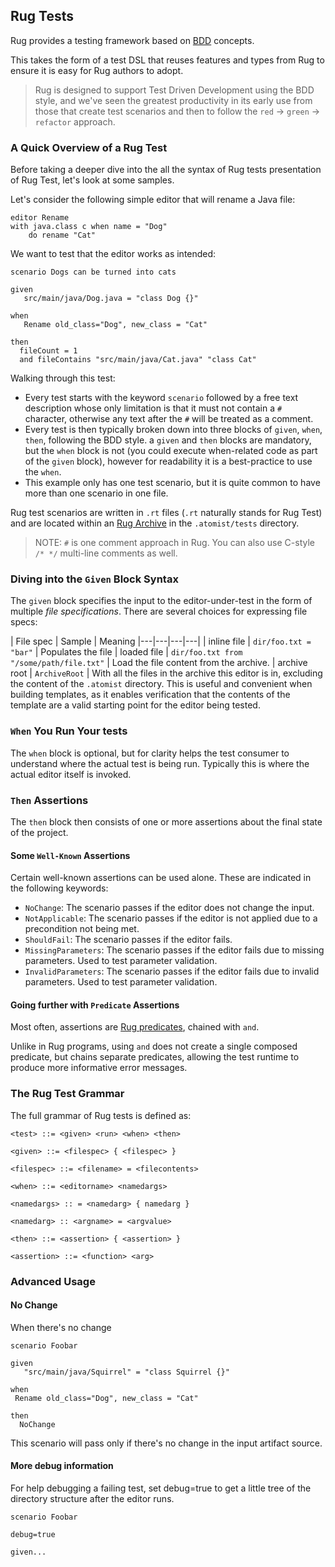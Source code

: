 ## Rug Tests

Rug provides a testing framework based on [BDD](https://en.wikipedia.org/wiki/Behavior-driven_development) concepts.

This takes the form of a test DSL that reuses features and types from Rug to ensure it is easy for Rug authors to adopt.

> Rug is designed to support Test Driven Development using the BDD style, and we've seen the greatest productivity in its early use from those that create test scenarios and then to follow the `red` -> `green` -> `refactor` approach.

### A Quick Overview of a Rug Test

Before taking a deeper dive into the all the syntax of Rug tests presentation of Rug Test, let's look at some samples.

Let's consider the following simple editor that will rename a Java file:

```
editor Rename
with java.class c when name = "Dog"
	do rename "Cat"
```
We want to test that the editor works as intended:

<!--TBD How do we display this with line numbers? Or even better can we link to this sample as a Koan and embed the code from there? -->

```
scenario Dogs can be turned into cats

given
   src/main/java/Dog.java = "class Dog {}"

when
   Rename old_class="Dog", new_class = "Cat"

then
  fileCount = 1
  and fileContains "src/main/java/Cat.java" "class Cat"
```

Walking through this test:

* Every test starts with the keyword `scenario` followed by a free text description whose only limitation is that it must not contain a `#` character, otherwise any text after the `#` will be treated as a comment.
* Every test is then typically broken down into three blocks of `given`, `when`, `then`, following the BDD style. a `given` and `then` blocks are mandatory, but the `when` block is not (you could execute when-related code as part of the `given` block), however for readability it is a best-practice to use the `when`.
* This example only has one test scenario, but it is quite common to have more than one scenario in one file.

Rug test scenarios are written in `.rt` files (`.rt` naturally stands for Rug Test) and are located within an [Rug Archive](/rug/rug-archive.md) in the `.atomist/tests` directory.

> NOTE: `#` is one comment approach in Rug. You can also use C-style `/* */` multi-line comments as well.


### Diving into the `Given` Block Syntax

The `given` block specifies the input to the editor-under-test in the form of multiple *file specifications*. There are several choices for expressing file specs:

|  File spec |  Sample | Meaning
|---|---|---|---|
| inline file | `dir/foo.txt = "bar"` | Populates the file |
loaded file | `dir/foo.txt from "/some/path/file.txt"` | Load the file content from the archive.
| archive root | `ArchiveRoot` | With all the files in the archive this editor is in, excluding the content of the `.atomist` directory. This is useful and convenient when building templates, as it enables verification that the contents of the template are a valid starting point for the editor being tested.

### `When` You Run Your tests

The `when` block is optional, but for clarity helps the test consumer to understand where the actual test is being run. Typically this is where the actual editor itself is invoked.

### `Then` Assertions

The `then` block then consists of one or more assertions about the final state of the project.

#### Some `Well-Known` Assertions

Certain well-known assertions can be used alone. These are indicated in the following keywords:

* `NoChange`: The scenario passes if the editor does not change the input.
* `NotApplicable`: The scenario passes if the editor is not applied due to a precondition not being met.
* `ShouldFail`: The scenario passes if the editor fails.
* `MissingParameters`: The scenario passes if the editor fails due to missing parameters. Used to test parameter validation.
* `InvalidParameters`: The scenario passes if the editor fails due to invalid parameters. Used to test parameter validation.

#### Going further with `Predicate` Assertions

Most often, assertions are [Rug predicates](rug-predicates.md), chained with `and`.

Unlike in Rug programs, using `and` does not create a single composed predicate, but chains separate predicates, allowing the test runtime to produce more informative error messages.

### The Rug Test Grammar

The full grammar of Rug tests is defined as:

```
<test> ::= <given> <run> <when> <then>

<given> ::= <filespec> { <filespec> }

<filespec> ::= <filename> = <filecontents>

<when> ::= <editorname> <namedargs>

<namedargs> :: = <namedarg> { namedarg }

<namedarg> :: <argname> = <argvalue>

<then> ::= <assertion> { <assertion> }

<assertion> ::= <function> <arg>

```

### Advanced Usage

#### No Change

When there's no change

```
scenario Foobar

given
   "src/main/java/Squirrel" = "class Squirrel {}"

when
 Rename old_class="Dog", new_class = "Cat"

then
  NoChange
```

This scenario will pass only if there's no change in the input artifact source.

#### More debug information

For help debugging a failing test, set debug=true to get a little tree of the directory structure after the editor runs.

```
scenario Foobar

debug=true

given...
```
